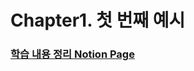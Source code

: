 # Chapter1. 첫 번째 예시



### [학습 내용 정리 Notion Page](https://observant-colt-711.notion.site/1-a444598a907947f58e1f2e61ff3637b7)

